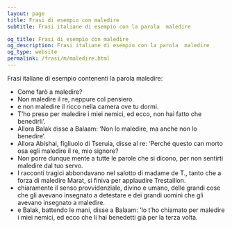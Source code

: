 ```yaml
---
layout: page
title: Frasi di esempio con maledire 
subtitle: Frasi italiane di esempio con la parola  maledire

og_title: Frasi di esempio con maledire 
og_description: Frasi italiane di esempio con la parola  maledire
og_type: website
permalink: /frasi/m/maledire.html
---
```


Frasi italiane di esempio contenenti la parola maledire:


- Come farò a maledire?
- Non maledire il re, neppure col pensiero.
- e non maledire il ricco nella camera ove tu dormi.
- T’ho preso per maledire i miei nemici, ed ecco, non hai fatto che benedirli’.
- Allora Balak disse a Balaam: ‘Non lo maledire, ma anche non lo benedire’.
- Allora Abishai, figliuolo di Tseruia, disse al re: ‘Perché questo can morto osa egli maledire il re, mio signore?
- Non porre dunque mente a tutte le parole che si dicono, per non sentirti maledire dal tuo servo.
- I racconti tragici abbondavano nel salotto di madame de T., tanto che a forza di maledire Marat, si finiva per applaudire Trestaillon.
- chiaramente il senso provvidenziale, divino e umano, delle grandi cose che gli avevano insegnato a detestare e dei grandi uomini che gli avevano insegnato a maledire.
- e Balak, battendo le mani, disse a Balaam: ‘Io t’ho chiamato per maledire i miei nemici, ed ecco che li hai benedetti già per la terza volta.

